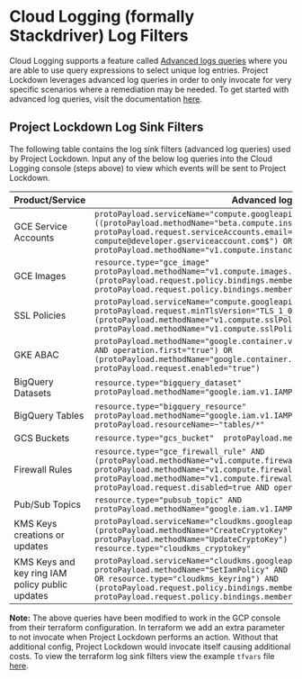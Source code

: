 # Cloud Logging (formally Stackdriver) Log Filters

Cloud Logging supports a feature called [Advanced logs queries](https://cloud.google.com/logging/docs/view/advanced-queries) where you are able to use query expressions to select unique log entries. Project Lockdown leverages advanced log queries in order to only invocate for very specific scenarios where a remediation may be needed. To get started with advanced log queries, visit the documentation [here](https://cloud.google.com/logging/docs/view/advanced-queries#getting-started).

## Project Lockdown Log Sink Filters

The following table contains the log sink filters (advanced log queries) used by Project Lockdown. Input any of the below log queries into the Cloud Logging console (steps above) to view which events will be sent to Project Lockdown.

| Product/Service | Advanced log query |
|-----------------|--------------------|
| GCE Service Accounts | `protoPayload.serviceName="compute.googleapis.com" AND ((protoPayload.methodName="beta.compute.instances.insert" AND protoPayload.request.serviceAccounts.email=~"^\\d{1,12}-compute@developer.gserviceaccount.com$") OR protoPayload.methodName="v1.compute.instances.start")`
| GCE Images | `resource.type="gce_image" protoPayload.methodName="v1.compute.images.setIamPolicy" AND (protoPayload.request.policy.bindings.members="allAuthenticatedUsers" OR protoPayload.request.policy.bindings.members="allUsers")`
| SSL Policies | `protoPayload.serviceName="compute.googleapis.com" protoPayload.request.minTlsVersion="TLS_1_0" AND (protoPayload.methodName="v1.compute.sslPolicies.patch" OR protoPayload.methodName="v1.compute.sslPolicies.insert")`
| GKE ABAC | `protoPayload.methodName="google.container.v1beta1.ClusterManager.CreateCluster" AND operation.first="true") OR (protoPayload.methodName="google.container.v1.ClusterManager.SetLegacyAbac" AND protoPayload.request.enabled="true")`
| BigQuery Datasets | `resource.type="bigquery_dataset" protoPayload.methodName="google.iam.v1.IAMPolicy.SetIamPolicy"`
| BigQuery Tables | `resource.type="bigquery_resource" protoPayload.methodName="google.iam.v1.IAMPolicy.SetIamPolicy" protoPayload.resourceName=~"tables/*"`
| GCS Buckets| `resource.type="gcs_bucket"  protoPayload.methodName="storage.setIamPermissions"`
| Firewall Rules | `resource.type="gce_firewall_rule" AND (protoPayload.methodName="v1.compute.firewalls.insert" OR protoPayload.methodName="v1.compute.firewalls.update" OR protoPayload.methodName="v1.compute.firewalls.patch") AND NOT protoPayload.request.disabled=true AND operation.last=true`
| Pub/Sub Topics | `resource.type="pubsub_topic" AND protoPayload.methodName="google.iam.v1.IAMPolicy.SetIamPolicy"`
| KMS Keys creations or updates | `protoPayload.serviceName="cloudkms.googleapis.com" AND (protoPayload.methodName="CreateCryptoKey" OR protoPayload.methodName="UpdateCryptoKey") AND resource.type="cloudkms_cryptokey"`
| KMS Keys and key ring IAM policy public updates | `protoPayload.serviceName="cloudkms.googleapis.com" AND protoPayload.methodName="SetIamPolicy" AND (resource.type="cloudkms_cryptokey" OR resource.type="cloudkms_keyring") AND (protoPayload.request.policy.bindings.members="allAuthenticatedUsers" OR protoPayload.request.policy.bindings.members="allUsers")`



__Note:__ The above queries have been modified to work in the GCP console from their terraform configuration. In terraform we add an extra parameter to not invocate when Project Lockdown performs an action. Without that additional config, Project Lockdown would invocate itself causing additional costs. To view the terraform log sink filters view the example `tfvars` file [here](../terraform.tfvars).
